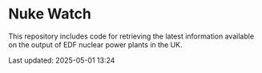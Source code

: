 # Nuke Watch

This repository includes code for retrieving the latest information available on the output of EDF nuclear power plants in the UK.

Last updated: 2025-05-01 13:24